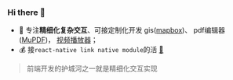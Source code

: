### Hi there 👋

- 🌱 专注**精细化复杂交互**、可接定制化开发 gis([mapbox](https://www.mapbox.com/))、 pdf编辑器([MuPDF](https://play.google.com/store/apps/details?id=com.artifex.mupdf.viewer.app))， [视频播放器](https://github.com/1uokun/react-native-video-bilibili)；
- 💰 接`react-native link native module`的活 [🔗](https://callstack.github.io/react-native-builder-bob/create)

> 前端开发的护城河之一就是精细化交互实现
